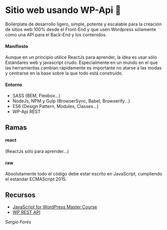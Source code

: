 # Sitio web usando WP-Api :sunrise_over_mountains:

Boilerplate de desarrollo ligero, simple, potente y escalable para la creación de sitios web 100% desde el Front-End y que usen Wordpress sólamente como una API para el Back-End y los contenidos.


#### Manifiesto
Aunque en un principio utilice ReactJs para aprender, la idea es usar sólo Estándares web y javascript crudo. Especialmente en un mundo en el que las herramientas cambian rápidamente es importante no atarse a las modas y centrarse en la base sobre la que todo está construído.

#### Entorno

- SASS (BEM, Flexbox...)
- NodeJs, NPM y Gulp (BrowserSync, Babel, Browserify...)
- ES6 (Design Pattern, Modules, Classes...)
- WP-Api REST

## Ramas

#### react
(ReactJs sólo para aprender...)

#### raw
Absolutamente todo el código debe estar escrito en JavaScript, cumpliendo el estándar ECMAScript 2015.


## Recursos

- [JavaScript for WordPress Master Course](https://javascriptforwp.com/)
- [WP REST API](http://v2.wp-api.org/)


*Sergio Forés*
